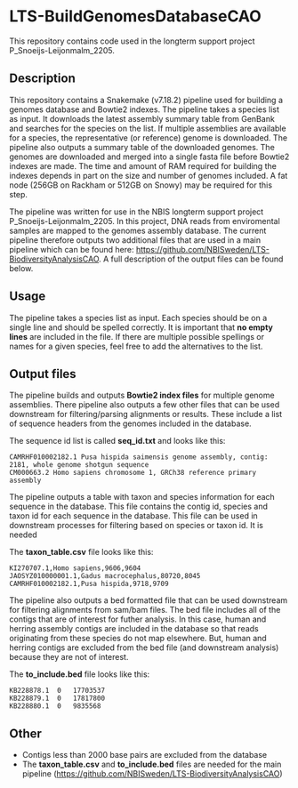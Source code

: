 # LTS-BuildGenomesDatabaseCAO

This repository contains code used in the longterm support project P_Snoeijs-Leijonmalm_2205.

## Description

This repository contains a Snakemake (v7.18.2) pipeline used for building a genomes database and Bowtie2 indexes. The pipeline takes a species list as input. It downloads the latest assembly summary table from GenBank and searches for the species on the list. If multiple assemblies are available for a species, the representative (or reference) genome is downloaded. The pipeline also outputs a summary table of the downloaded genomes. The genomes are downloaded and merged into a single fasta file before Bowtie2 indexes are made. The time and amount of RAM required for building the indexes depends in part on the size and number of genomes included. A fat node (256GB on Rackham or 512GB on Snowy) may be required for this step. 

The pipeline was written for use in the NBIS longterm support project P_Snoeijs-Leijonmalm_2205. In this project, DNA reads from enviromental samples are mapped to the genomes assembly database. The current pipeline therefore outputs two additional files that are used in a main pipeline which can be found here: https://github.com/NBISweden/LTS-BiodiversityAnalysisCAO. A full description of the output files can be found below.

## Usage
The pipeline takes a species list as input. Each species should be on a single line and should be spelled correctly. It is important that **no empty lines** are included in the file. If there are multiple possible spellings or names for a given species, feel free to add the alternatives to the list.

## Output files
The pipeline builds and outputs **Bowtie2 index files** for multiple genome assemblies. There pipeline also outputs a few other files that can be used downstream for filtering/parsing alignments or results. These include a list of sequence headers from the genomes included in the database.

The sequence id list is called **seq_id.txt** and looks like this:
```
CAMRHF010002182.1 Pusa hispida saimensis genome assembly, contig: 2181, whole genome shotgun sequence
CM000663.2 Homo sapiens chromosome 1, GRCh38 reference primary assembly
```

The pipeline outputs a table with taxon and species information for each sequence in the database. This file contains the contig id, species and taxon id for each sequence in the database. This file can be used in downstream processes for filtering based on species or taxon id. It is needed

The **taxon_table.csv** file looks like this: 
```
KI270707.1,Homo sapiens,9606,9604
JAOSYZ010000001.1,Gadus macrocephalus,80720,8045
CAMRHF010002182.1,Pusa hispida,9718,9709
```

The pipeline also outputs a bed formatted file that can be used downstream for filtering alignments from sam/bam files. The bed file includes all of the contigs that are of interest for futher analysis. In this case, human and herring assembly contigs are included in the database so that reads originating from these species do not map elsewhere. But, human and herring contigs are excluded from the bed file (and downstream analysis) because they are not of interest.

The **to_include.bed** file looks like this:
```
KB228878.1	0	17703537
KB228879.1	0	17817800
KB228880.1	0	9835568
```

## Other
- Contigs less than 2000 base pairs are excluded from the database
- The **taxon_table.csv** and **to_include.bed** files are needed for the main pipeline (https://github.com/NBISweden/LTS-BiodiversityAnalysisCAO) 

